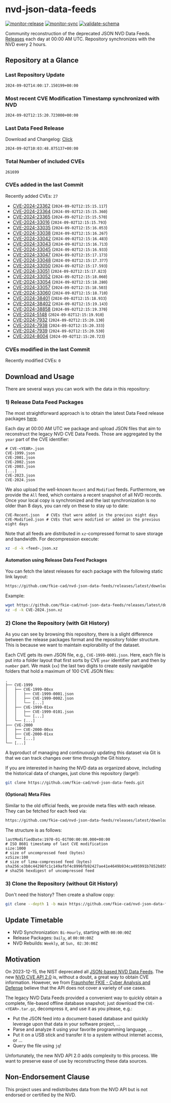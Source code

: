 # nvd-json-data-feeds

[![monitor-release](https://github.com/fkie-cad/nvd-json-data-feeds/actions/workflows/monitor_release.yml/badge.svg)](https://github.com/fkie-cad/nvd-json-data-feeds/actions/workflows/monitor_release.yml)
[![monitor-sync](https://github.com/fkie-cad/nvd-json-data-feeds/actions/workflows/monitor_sync.yml/badge.svg)](https://github.com/fkie-cad/nvd-json-data-feeds/actions/workflows/monitor_sync.yml)
[![validate-schema](https://github.com/fkie-cad/nvd-json-data-feeds/actions/workflows/validate_schema.yml/badge.svg)](https://github.com/fkie-cad/nvd-json-data-feeds/actions/workflows/validate_schema.yml)

Community reconstruction of the deprecated JSON NVD Data Feeds.
[Releases](https://github.com/fkie-cad/nvd-json-data-feeds/releases/latest) each day at 00:00 AM UTC.
Repository synchronizes with the NVD every 2 hours.

## Repository at a Glance

### Last Repository Update

```plain
2024-09-02T14:00:17.150199+00:00
```

### Most recent CVE Modification Timestamp synchronized with NVD

```plain
2024-09-02T12:15:20.723000+00:00
```

### Last Data Feed Release

Download and Changelog: [Click](https://github.com/fkie-cad/nvd-json-data-feeds/releases/latest)

```plain
2024-09-02T10:03:48.875137+00:00
```

### Total Number of included CVEs

```plain
261699
```

### CVEs added in the last Commit

Recently added CVEs: `27`

- [CVE-2024-23362](CVE-2024/CVE-2024-233xx/CVE-2024-23362.json) (`2024-09-02T12:15:15.117`)
- [CVE-2024-23364](CVE-2024/CVE-2024-233xx/CVE-2024-23364.json) (`2024-09-02T12:15:15.360`)
- [CVE-2024-23365](CVE-2024/CVE-2024-233xx/CVE-2024-23365.json) (`2024-09-02T12:15:15.570`)
- [CVE-2024-33016](CVE-2024/CVE-2024-330xx/CVE-2024-33016.json) (`2024-09-02T12:15:15.793`)
- [CVE-2024-33035](CVE-2024/CVE-2024-330xx/CVE-2024-33035.json) (`2024-09-02T12:15:16.053`)
- [CVE-2024-33038](CVE-2024/CVE-2024-330xx/CVE-2024-33038.json) (`2024-09-02T12:15:16.267`)
- [CVE-2024-33042](CVE-2024/CVE-2024-330xx/CVE-2024-33042.json) (`2024-09-02T12:15:16.483`)
- [CVE-2024-33043](CVE-2024/CVE-2024-330xx/CVE-2024-33043.json) (`2024-09-02T12:15:16.713`)
- [CVE-2024-33045](CVE-2024/CVE-2024-330xx/CVE-2024-33045.json) (`2024-09-02T12:15:16.933`)
- [CVE-2024-33047](CVE-2024/CVE-2024-330xx/CVE-2024-33047.json) (`2024-09-02T12:15:17.173`)
- [CVE-2024-33048](CVE-2024/CVE-2024-330xx/CVE-2024-33048.json) (`2024-09-02T12:15:17.377`)
- [CVE-2024-33050](CVE-2024/CVE-2024-330xx/CVE-2024-33050.json) (`2024-09-02T12:15:17.593`)
- [CVE-2024-33051](CVE-2024/CVE-2024-330xx/CVE-2024-33051.json) (`2024-09-02T12:15:17.823`)
- [CVE-2024-33052](CVE-2024/CVE-2024-330xx/CVE-2024-33052.json) (`2024-09-02T12:15:18.060`)
- [CVE-2024-33054](CVE-2024/CVE-2024-330xx/CVE-2024-33054.json) (`2024-09-02T12:15:18.280`)
- [CVE-2024-33057](CVE-2024/CVE-2024-330xx/CVE-2024-33057.json) (`2024-09-02T12:15:18.503`)
- [CVE-2024-33060](CVE-2024/CVE-2024-330xx/CVE-2024-33060.json) (`2024-09-02T12:15:18.710`)
- [CVE-2024-38401](CVE-2024/CVE-2024-384xx/CVE-2024-38401.json) (`2024-09-02T12:15:18.933`)
- [CVE-2024-38402](CVE-2024/CVE-2024-384xx/CVE-2024-38402.json) (`2024-09-02T12:15:19.143`)
- [CVE-2024-38858](CVE-2024/CVE-2024-388xx/CVE-2024-38858.json) (`2024-09-02T12:15:19.370`)
- [CVE-2024-5148](CVE-2024/CVE-2024-51xx/CVE-2024-5148.json) (`2024-09-02T12:15:19.910`)
- [CVE-2024-7932](CVE-2024/CVE-2024-79xx/CVE-2024-7932.json) (`2024-09-02T12:15:20.130`)
- [CVE-2024-7938](CVE-2024/CVE-2024-79xx/CVE-2024-7938.json) (`2024-09-02T12:15:20.333`)
- [CVE-2024-7939](CVE-2024/CVE-2024-79xx/CVE-2024-7939.json) (`2024-09-02T12:15:20.530`)
- [CVE-2024-8004](CVE-2024/CVE-2024-80xx/CVE-2024-8004.json) (`2024-09-02T12:15:20.723`)


### CVEs modified in the last Commit

Recently modified CVEs: `0`



## Download and Usage

There are several ways you can work with the data in this repository:

### 1) Release Data Feed Packages

The most straightforward approach is to obtain the latest Data Feed release packages [here](https://github.com/fkie-cad/nvd-json-data-feeds/releases/latest).

Each day at 00:00 AM UTC we package and upload JSON files that aim to reconstruct the legacy NVD CVE Data Feeds.
Those are aggregated by the `year` part of the CVE identifier:

```
# CVE-<YEAR>.json
CVE-1999.json
CVE-2001.json
CVE-2002.json
CVE-2003.json
[...]
CVE-2023.json
CVE-2024.json
```

We also upload the well-known `Recent` and `Modified` feeds.
Furthermore, we provide the `All` feed, which contains a recent snapshot of all NVD records.
Once your local copy is synchronized and the last synchronization is no older than 8 days, you can rely on these to stay up to date:

```plain
CVE-Recent.json   # CVEs that were added in the previous eight days
CVE-Modified.json # CVEs that were modified or added in the previous eight days
```

Note that all feeds are distributed in `xz`-compressed format to save storage and bandwidth.
For decompression execute:

```sh
xz -d -k <feed>.json.xz
```

#### Automation using Release Data Feed Packages

You can fetch the latest releases for each package with the following static link layout:

```sh
https://github.com/fkie-cad/nvd-json-data-feeds/releases/latest/download/CVE-<YEAR>.json.xz
```

Example:

```sh
wget https://github.com/fkie-cad/nvd-json-data-feeds/releases/latest/download/CVE-2024.json.xz
xz -d -k CVE-2024.json.xz
```

### 2) Clone the Repository (with Git History)

As you can see by browsing this repository, there is a slight difference between the release packages format and the repository folder structure.
This is because we want to maintain explorability of the dataset.

Each CVE gets its own JSON file, e.g., `CVE-1999-0001.json`.
Here, each file is put into a folder layout that first sorts by CVE `year` identifier part and then by `number` part.
We mask (`xx`) the last two digits to create easily navigable folders that hold a maximum of 100 CVE JSON files:

```plain
.
├── CVE-1999
│   ├── CVE-1999-00xx
│   │   ├── CVE-1999-0001.json
│   │   ├── CVE-1999-0002.json
│   │   └── [...]
│   ├── CVE-1999-01xx
│   │   ├── CVE-1999-0101.json
│   │   └── [...]
│   └── [...]
├── CVE-2000
│   ├── CVE-2000-00xx
│   ├── CVE-2000-01xx
│   └── [...]
└── [...]
```

A byproduct of managing and continuously updating this dataset via Git is that we can track changes over time through the Git history.

If you are interested in having the NVD data as organized above, including the historical data of changes, just clone this repository (large!):

```sh
git clone https://github.com/fkie-cad/nvd-json-data-feeds.git
```

#### (Optional) Meta Files

Similar to the old official feeds, we provide meta files with each release. They can be fetched for each feed via:

```sh
https://github.com/fkie-cad/nvd-json-data-feeds/releases/latest/download/CVE-<YEAR>.meta
```

The structure is as follows:

```plain
lastModifiedDate:1970-01-01T00:00:00.000+00:00                          # ISO 8601 timestamp of last CVE modification
size:1000                                                               # size of uncompressed feed (bytes)
xzSize:100                                                              # size of lzma-compressed feed (bytes)
sha256:e3b0c44298fc1c149afbf4c8996fb92427ae41e4649b934ca495991b7852b855 # sha256 hexdigest of uncompressed feed
```

### 3) Clone the Repository (without Git History)

Don't need the history? Then create a shallow copy:

```sh
git clone --depth 1 -b main https://github.com/fkie-cad/nvd-json-data-feeds.git
```


## Update Timetable

* NVD Synchronization: `Bi-Hourly`, starting with `00:00:00Z`
* Release Packages: `Daily`, at `00:00:00Z`
* NVD Rebuilds: `Weekly`, at `Sun, 02:30:00Z`


## Motivation

On 2023-12-15, the NIST deprecated all [JSON-based NVD Data Feeds](https://nvd.nist.gov/vuln/data-feeds#divRetirementBanner-1).
The new [NVD CVE API 2.0](https://nvd.nist.gov/developers/vulnerabilities) is, without a doubt, a great way to obtain CVE information.
However, we from [Fraunhofer FKIE - Cyber Analysis and Defense](https://www.fkie.fraunhofer.de/en/departments/cad.html) believe that the API does not cover a variety of use cases.

The legacy NVD Data Feeds provided a convenient way to quickly obtain a complete, file-based offline database snapshot; just download the `CVE-<YEAR>.tar.gz`, decompress it, and use it as you please, e.g.:

- Put the JSON feed into a document-based database and quickly leverage upon that data in your software project, ...
- Parse and analyze it using your favorite programming language, ...
- Put it on a USB stick and transfer it to a system without internet access, or ...
- Query the file using `jq`!

Unfortunately, the new NVD API 2.0 adds complexity to this process.
We want to preserve ease of use by reconstructing these data sources.

## Non-Endorsement Clause

This project uses and redistributes data from the NVD API but is not endorsed or certified by the NVD.